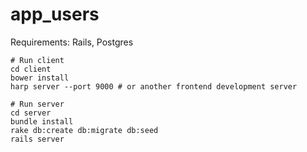 # app_users

Requirements: Rails, Postgres

```
# Run client
cd client
bower install
harp server --port 9000 # or another frontend development server

# Run server
cd server
bundle install
rake db:create db:migrate db:seed
rails server 
```
